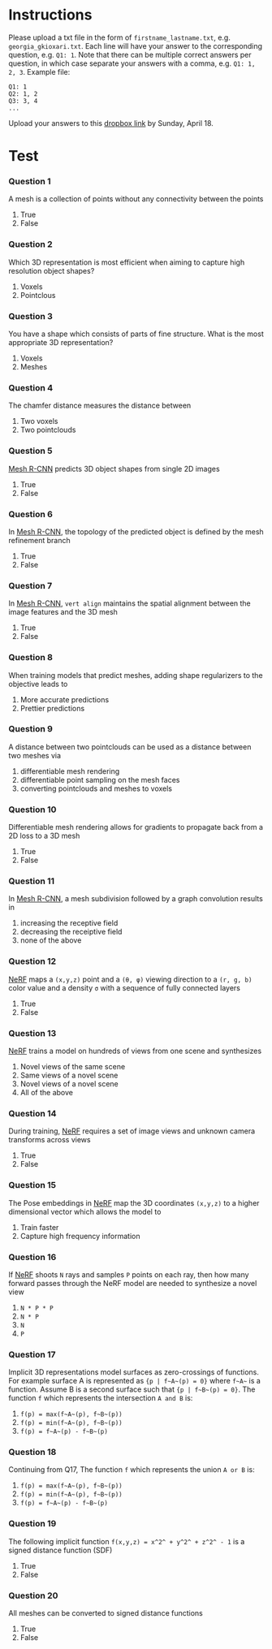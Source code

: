 # Instructions
Please upload a txt file in the form of `firstname_lastname.txt`, e.g. `georgia_gkioxari.txt`. Each line will have your answer to the corresponding question, e.g. `Q1: 1`. Note that there can be multiple correct answers per question, in which case separate your answers with a comma, e.g. `Q1: 1, 2, 3`. Example file:
```
Q1: 1
Q2: 1, 2
Q3: 3, 4
...
```
Upload your answers to this [dropbox link][dropbox] by Sunday, April 18. 

# Test

### Question 1
A mesh is a collection of points without any connectivity between the points
  1. True
  2. False 

### Question 2
Which 3D representation is most efficient when aiming to capture high resolution object shapes?
  1. Voxels
  2. Pointclous 

### Question 3
You have a shape which consists of parts of fine structure. What is the most appropriate 3D representation?
  1. Voxels
  2. Meshes

### Question 4
The chamfer distance measures the distance between
  1. Two voxels
  2. Two pointclouds

### Question 5
[Mesh R-CNN][meshrcnn] predicts 3D object shapes from single 2D images
  1. True
  2. False

### Question 6
In [Mesh R-CNN][meshrcnn], the topology of the predicted object is defined by the mesh refinement branch
  1. True
  2. False

### Question 7
In [Mesh R-CNN][meshrcnn], `vert align` maintains the spatial alignment between the image features and the 3D mesh
  1. True
  2. False

### Question 8
When training models that predict meshes, adding shape regularizers to the objective leads to 
  1. More accurate predictions
  2. Prettier predictions

### Question 9
A distance between two pointclouds can be used as a distance between two meshes via
  1. differentiable mesh rendering
  2. differentiable point sampling on the mesh faces
  3. converting pointclouds and meshes to voxels

### Question 10
Differentiable mesh rendering allows for gradients to propagate back from a 2D loss to a 3D mesh
  1. True
  2. False

### Question 11
In [Mesh R-CNN][meshrcnn], a mesh subdivision followed by a graph convolution results in 
  1. increasing the receptive field
  2. decreasing the receiptive field
  3. none of the above

### Question 12
[NeRF][nerf] maps a `(x,y,z)` point and a `(θ, φ)` viewing direction to a `(r, g, b)` color value and a density `σ` with a sequence of fully connected layers
  1. True
  2. False

### Question 13
[NeRF][nerf] trains a model on hundreds of views from one scene and synthesizes
  1. Novel views of the same scene
  2. Same views of a novel scene
  3. Novel views of a novel scene
  4. All of the above

### Question 14
During training, [NeRF][nerf] requires a set of image views and unknown camera transforms across views
  1. True
  2. False

### Question 15
The Pose embeddings in [NeRF][nerf] map the 3D coordinates `(x,y,z)` to a higher dimensional vector which allows the model to
  1. Train faster
  2. Capture high frequency information

### Question 16
If [NeRF][nerf] shoots `N` rays and samples `P` points on each ray, then how many forward passes through the NeRF model are needed to synthesize a novel view
  1. `N * P * P`
  2. `N * P`
  3. `N`
  4. `P`

### Question 17
Implicit 3D representations model surfaces as zero-crossings of functions. For example surface A is represented as `{p | f~A~(p) = 0}` where `f~A~` is a function. Assume B is a second surface such that `{p | f~B~(p) = 0}`. The function `f` which represents the intersection `A and B` is:
  1. `f(p) = max(f~A~(p), f~B~(p))`
  2. `f(p) = min(f~A~(p), f~B~(p))`  
  3. `f(p) = f~A~(p) - f~B~(p)`

### Question 18
Continuing from Q17, The function `f` which represents the union `A or B` is:
  1. `f(p) = max(f~A~(p), f~B~(p))`
  2. `f(p) = min(f~A~(p), f~B~(p))`  
  3. `f(p) = f~A~(p) - f~B~(p)`

### Question 19
The following implicit function `f(x,y,z) = x^2^ + y^2^ + z^2^ - 1` is a signed distance function (SDF)
  1. True
  2. False

### Question 20
All meshes can be converted to signed distance functions
  1. True
  2. False


[dropbox]: https://www.dropbox.com/request/B7fEOl2NaD2tiTWj5931
[nmr]: https://arxiv.org/abs/1711.07566
[meshrcnn]: https://arxiv.org/abs/1906.02739
[r2n2]: https://arxiv.org/abs/1604.00449
[occnet]: https://arxiv.org/abs/1812.03828
[synsin]: https://arxiv.org/abs/1912.08804
[psg]: https://arxiv.org/abs/1612.00603
[pointnet]: https://arxiv.org/abs/1612.00593
[smpl]: https://files.is.tue.mpg.de/black/papers/SMPL2015_fixed.pdf
[nerf]: https://arxiv.org/abs/2003.08934

